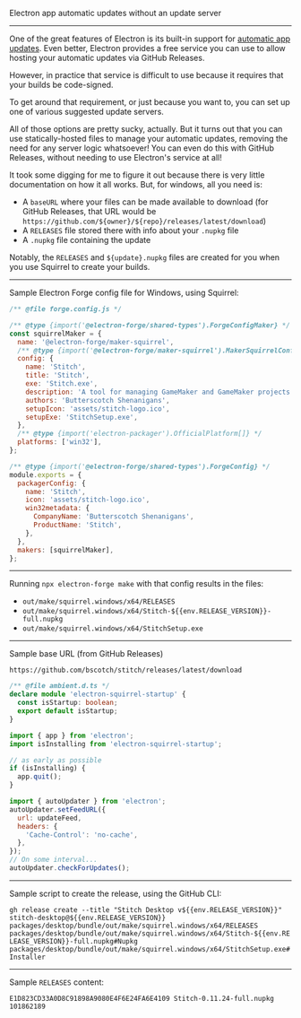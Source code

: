 Electron app automatic updates without an update server

---

One of the great features of Electron is its built-in support for [automatic app updates](https://www.electronjs.org/docs/latest/tutorial/updates). Even better, Electron provides a free service you can use to allow hosting your automatic updates via GitHub Releases.

However, in practice that service is difficult to use because it requires that your builds be code-signed.

To get around that requirement, or just because you want to, you can set up one of various suggested update servers.

All of those options are pretty sucky, actually. But it turns out that you can use statically-hosted files to manage your automatic updates, removing the need for any server logic whatsoever! You can even do this with GitHub Releases, without needing to use Electron's service at all!

It took some digging for me to figure it out because there is very little documentation on how it all works. But, for windows, all you need is:

- A `baseURL` where your files can be made available to download (for GitHub Releases, that URL would be `https://github.com/${owner}/${repo}/releases/latest/download`)
- A `RELEASES` file stored there with info about your `.nupkg` file
- A `.nupkg` file containing the update

Notably, the `RELEASES` and `${update}.nupkg` files are created for you when you use Squirrel to create your builds.

---

Sample Electron Forge config file for Windows, using Squirrel:

```js
/** @file forge.config.js */

/** @type {import('@electron-forge/shared-types').ForgeConfigMaker} */
const squirrelMaker = {
  name: '@electron-forge/maker-squirrel',
  /** @type {import('@electron-forge/maker-squirrel').MakerSquirrelConfig } */
  config: {
    name: 'Stitch',
    title: 'Stitch',
    exe: 'Stitch.exe',
    description: 'A tool for managing GameMaker and GameMaker projects.',
    authors: 'Butterscotch Shenanigans',
    setupIcon: 'assets/stitch-logo.ico',
    setupExe: 'StitchSetup.exe',
  },
  /** @type {import('electron-packager').OfficialPlatform[]} */
  platforms: ['win32'],
};

/** @type {import('@electron-forge/shared-types').ForgeConfig} */
module.exports = {
  packagerConfig: {
    name: 'Stitch',
    icon: 'assets/stitch-logo.ico',
    win32metadata: {
      CompanyName: 'Butterscotch Shenanigans',
      ProductName: 'Stitch',
    },
  },
  makers: [squirrelMaker],
};
```

---

Running `npx electron-forge make` with that config results in the files:

- `out/make/squirrel.windows/x64/RELEASES`
- `out/make/squirrel.windows/x64/Stitch-${{env.RELEASE_VERSION}}-full.nupkg`
- `out/make/squirrel.windows/x64/StitchSetup.exe`

---

Sample base URL (from GitHub Releases)

`https://github.com/bscotch/stitch/releases/latest/download`

```ts
/** @file ambient.d.ts */
declare module 'electron-squirrel-startup' {
  const isStartup: boolean;
  export default isStartup;
}
```

```js
import { app } from 'electron';
import isInstalling from 'electron-squirrel-startup';

// as early as possible
if (isInstalling) {
  app.quit();
}
```

```js
import { autoUpdater } from 'electron';
autoUpdater.setFeedURL({
  url: updateFeed,
  headers: {
    'Cache-Control': 'no-cache',
  },
});
// On some interval...
autoUpdater.checkForUpdates();
```

---

Sample script to create the release, using the GitHub CLI:

`gh release create --title "Stitch Desktop v${{env.RELEASE_VERSION}}" stitch-desktop@${{env.RELEASE_VERSION}} packages/desktop/bundle/out/make/squirrel.windows/x64/RELEASES packages/desktop/bundle/out/make/squirrel.windows/x64/Stitch-${{env.RELEASE_VERSION}}-full.nupkg#Nupkg packages/desktop/bundle/out/make/squirrel.windows/x64/StitchSetup.exe#Installer`

---

Sample `RELEASES` content:

`E1D823CD33A0D8C91898A9080E4F6E24FA6E4109 Stitch-0.11.24-full.nupkg 101862189`